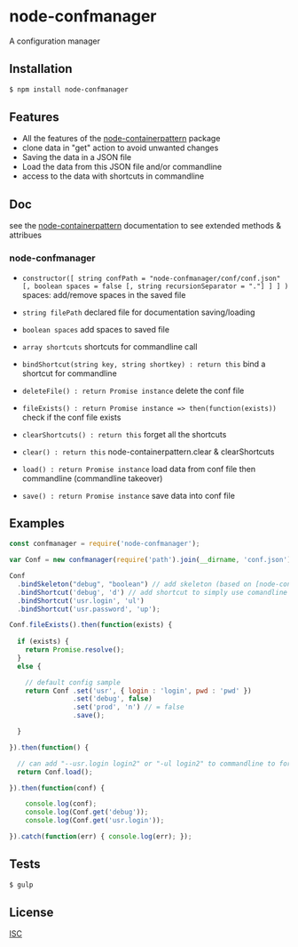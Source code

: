 # node-confmanager
A configuration manager


## Installation

```bash
$ npm install node-confmanager
```

## Features

  * All the features of the [node-containerpattern](https://www.npmjs.com/package/node-containerpattern) package
  * clone data in "get" action to avoid unwanted changes
  * Saving the data in a JSON file
  * Load the data from this JSON file and/or commandline
  * access to the data with shortcuts in commandline

## Doc

see the [node-containerpattern](https://www.npmjs.com/package/node-containerpattern) documentation to see extended methods & attribues

### node-confmanager

* ``` constructor([ string confPath = "node-confmanager/conf/conf.json" [, boolean spaces = false [, string recursionSeparator = "."] ] ] ) ``` spaces: add/remove spaces in the saved file

* ``` string filePath ``` declared file for documentation saving/loading
* ``` boolean spaces ``` add spaces to saved file
* ``` array shortcuts ``` shortcuts for commandline call

* ``` bindShortcut(string key, string shortkey) : return this ``` bind a shortcut for commandline
* ``` deleteFile() : return Promise instance ``` delete the conf file
* ``` fileExists() : return Promise instance => then(function(exists)) ``` check if the conf file exists
* ``` clearShortcuts() : return this ``` forget all the shortcuts
* ``` clear() : return this ``` node-containerpattern.clear & clearShortcuts
* ``` load() : return Promise instance ``` load data from conf file then commandline (commandline takeover)
* ``` save() : return Promise instance ``` save data into conf file

## Examples

```js
const confmanager = require('node-confmanager');

var Conf = new confmanager(require('path').join(__dirname, 'conf.json'));

Conf
  .bindSkeleton("debug", "boolean") // add skeleton (based on [node-containerpattern](https://www.npmjs.com/package/node-containerpattern)) to check datatype
  .bindShortcut('debug', 'd') // add shortcut to simply use comandline params, can add "-d true" to commandline to activate debug
  .bindShortcut('usr.login', 'ul')
  .bindShortcut('usr.password', 'up');

Conf.fileExists().then(function(exists) {
  
  if (exists) {
    return Promise.resolve();
  }
  else {

    // default config sample
    return Conf .set('usr', { login : 'login', pwd : 'pwd' })
                .set('debug', false)
                .set('prod', 'n') // = false
                .save();

  }

}).then(function() {

  // can add "--usr.login login2" or "-ul login2" to commandline to force login change
  return Conf.load();

}).then(function(conf) {

    console.log(conf);
    console.log(Conf.get('debug'));
    console.log(Conf.get('usr.login'));

}).catch(function(err) { console.log(err); });
```

## Tests

```bash
$ gulp
```

## License

  [ISC](LICENSE)

